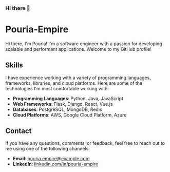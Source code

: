 ### Hi there 👋

# Pouria-Empire

Hi there, I'm Pouria! I'm a software engineer with a passion for developing scalable and performant applications. Welcome to my GitHub profile!

## Skills

I have experience working with a variety of programming languages, frameworks, libraries, and cloud platforms. Here are some of the technologies I'm most comfortable working with:

- **Programming Languages**: Python, Java, JavaScript
- **Web Frameworks**: Flask, Django, React, Vue.js
- **Databases**: PostgreSQL, MongoDB, Redis
- **Cloud Platforms**: AWS, Google Cloud Platform, Azure



## Contact

If you have any questions, comments, or feedback, feel free to reach out to me using one of the following channels:

- **Email**: pouria.empire@example.com
- **LinkedIn**: [linkedin.com/in/pouria-empire](https://www.linkedin.com/in/pouria-empire/)




<!--
**Pouria-Empire/Pouria-Empire** is a ✨ _special_ ✨ repository because its `README.md` (this file) appears on your GitHub profile.

Here are some ideas to get you started:

- 🔭 I’m currently working on ...
- 🌱 I’m currently learning ...
- 👯 I’m looking to collaborate on ...
- 🤔 I’m looking for help with ...
- 💬 Ask me about ...
- 📫 How to reach me: ...
- 😄 Pronouns: ...
- ⚡ Fun fact: ...
--

## Projects

I'm always working on new projects to improve my skills and explore new technologies. Here are a few of my recent projects:

### Project 1: MyProject

- **Description**: A web application built with Flask that allows users to create, read, update, and delete tasks.
- **Link to repository**: [https://github.com/Pouria-Empire/myproject](https://github.com/Pouria-Empire/myproject)

### Project 2: Another Project

- **Description**: A web application built with Django that allows users to search and filter a database of products.
- **Link to repository**: [https://github.com/Pouria-Empire/another-project](https://github.com/Pouria-Empire/another-project)

### Project 3: Yet Another Project

- **Description**: A command-line tool built with Python that generates random passwords.
- **Link to repository**: [https://github.com/Pouria-Empire/yet-another-project](https://github.com/Pouria-Empire/yet-another-project)



>
